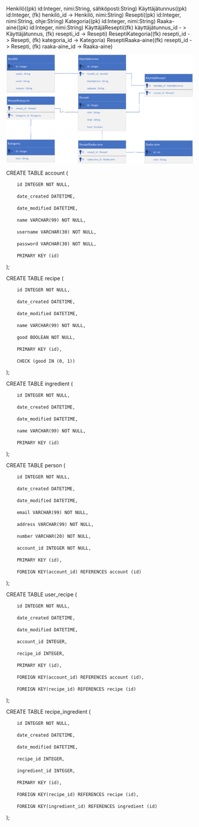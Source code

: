 Henkilö((pk) id:Integer, nimi:String, sähköposti:String)
Käyttäjätunnus((pk) id:Integer, (fk) henkilö_id -> Henkilö, nimi:String)
Resepti((pk) id:Integer, nimi:String, ohje:String)
Kategoria((pk) id:Integer, nimi:String)
Raaka-aine((pk) id:Integer, nimi:String)
KäyttäjäResepti((fk) käyttäjätunnus_id - > Käyttäjätunnus, (fk) resepti_id -> Resepti)
ReseptiKategoria((fk) resepti_id - > Resepti, (fk) kategoria_id -> Kategoria)
ReseptiRaaka-aine((fk) resepti_id - > Resepti, (fk) raaka-aine_id -> Raaka-aine)

![](/Kuvat/Tietokantakaavio.png)


CREATE TABLE account (

        id INTEGER NOT NULL,
        
        date_created DATETIME,
        
        date_modified DATETIME,
        
        name VARCHAR(99) NOT NULL,
        
        username VARCHAR(30) NOT NULL,
        
        password VARCHAR(30) NOT NULL,
        
        PRIMARY KEY (id)
        
);

CREATE TABLE recipe (

        id INTEGER NOT NULL,
        
        date_created DATETIME,
        
        date_modified DATETIME,
        
        name VARCHAR(99) NOT NULL,
        
        good BOOLEAN NOT NULL,
        
        PRIMARY KEY (id),
        
        CHECK (good IN (0, 1))
        
);

CREATE TABLE ingredient (

        id INTEGER NOT NULL,
        
        date_created DATETIME,
        
        date_modified DATETIME,
        
        name VARCHAR(99) NOT NULL,
        
        PRIMARY KEY (id)
        
);

CREATE TABLE person (

        id INTEGER NOT NULL,
        
        date_created DATETIME,
        
        date_modified DATETIME,
        
        email VARCHAR(99) NOT NULL,
        
        address VARCHAR(99) NOT NULL,
        
        number VARCHAR(20) NOT NULL,
        
        account_id INTEGER NOT NULL,
        
        PRIMARY KEY (id),
        
        FOREIGN KEY(account_id) REFERENCES account (id)
        
);

CREATE TABLE user_recipe (

        id INTEGER NOT NULL,
        
        date_created DATETIME,
        
        date_modified DATETIME,
        
        account_id INTEGER,
        
        recipe_id INTEGER,
        
        PRIMARY KEY (id),
        
        FOREIGN KEY(account_id) REFERENCES account (id),
        
        FOREIGN KEY(recipe_id) REFERENCES recipe (id)
        
);

CREATE TABLE recipe_ingredient (

        id INTEGER NOT NULL,
        
        date_created DATETIME,
        
        date_modified DATETIME,
        
        recipe_id INTEGER,
        
        ingredient_id INTEGER,
        
        PRIMARY KEY (id),
        
        FOREIGN KEY(recipe_id) REFERENCES recipe (id),
        
        FOREIGN KEY(ingredient_id) REFERENCES ingredient (id)
        
);

